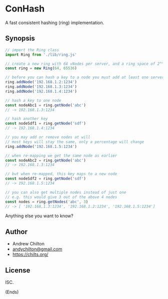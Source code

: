 # ConHash

A fast consistent hashing (ring) implementation.

## Synopsis

```js
// import the Ring class
import Ring from './lib/ring.js'

// create a new ring with 64 vNodes per server, and a ring space of 2^^16
const ring = new Ring(64, 65536)

// before you can hash a key to a node you must add at least one server
ring.addNode('192.168.1.2:1234')
ring.addNode('192.168.1.3:1234')
ring.addNode('192.168.1.4:1234')

// hash a key to one node
const nodeAbc1 = ring.getNode('abc')
// -> 192.168.1.3:1234

// hash another key
const nodeSdf1 = ring.getNode('sdf')
// -> 192.168.1.4:1234

// you may add or remove nodes at will
// most keys will stay the same, only a percentage will change
ring.addNode('192.168.1.5:1234')

// when re-mapping we get the same node as earlier
const nodeAbc2 = ring.getNode('abc')
// -> 192.168.1.3:1234

// but when re-mapped, this key maps to a new node
const nodeSdf2 = ring.getNode('sdf')
// -> 192.168.1.5:1234

// you can also get multiple nodes instead of just one
// e.g. this would give 3 out of the above 4 nodes
const nodes = ring.getNodes('abc', 3)
// -> [ '192.168.1.3:1234', '192.168.1.2:1234', '192.168.1.5:1234']
```

Anything else you want to know?

## Author

* Andrew Chilton
* andychilton@gmail.com
* https://chilts.org/

## License

ISC.

(Ends)
